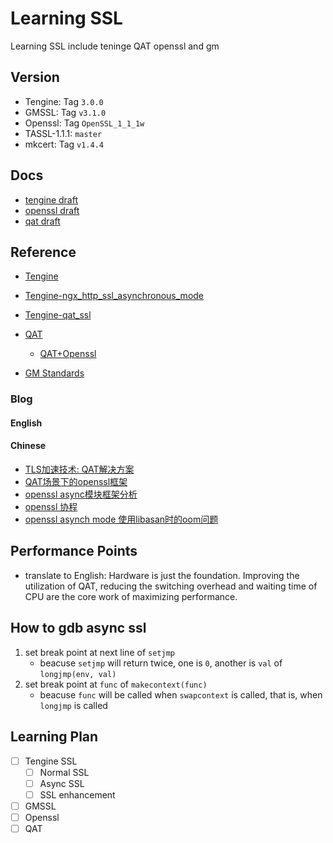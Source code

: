 # Learning SSL

Learning SSL include teninge QAT openssl and gm

## Version

- Tengine: Tag `3.0.0`
- GMSSL: Tag `v3.1.0`
- Openssl: Tag `OpenSSL_1_1_1w`
- TASSL-1.1.1: `master`
- mkcert: Tag `v1.4.4`

## Docs

- [tengine draft](./docs/tengine/tengine_draft.md)
- [openssl draft](./docs/openssl/openssl_draft.md)
- [qat draft](./docs/qat/qat_draft.md)

## Reference

- [Tengine](http://tengine.taobao.org/)
- [Tengine-ngx_http_ssl_asynchronous_mode](http://tengine.taobao.org/document/ngx_http_ssl_asynchronous_mode.html)
- [Tengine-qat_ssl](http://tengine.taobao.org/document/tengine_qat_ssl.html)

- [QAT](https://01.org/intel-quickassist-technology)
    - [QAT+Openssl](https://www.intel.com/content/www/us/en/content-details/706024/intel-quickassist-technology-intel-qat-and-openssl-1-1-0-performance.html?wapkw=QAT%20performance)
- [GM Standards](https://github.com/guanzhi/GM-Standards)

### Blog

#### English

#### Chinese

- [TLS加速技术: QAT解决方案](https://www.bilibili.com/read/cv23857330/)
- [QAT场景下的openssl框架](https://www.cnblogs.com/hugetong/p/14363775.html)
- [openssl async模块框架分析](https://www.cnblogs.com/hugetong/p/14379347.html)
- [openssl 协程](https://www.cnblogs.com/hugetong/p/14378526.html)
- [openssl asynch mode 使用libasan时的oom问题](https://www.cnblogs.com/hugetong/p/14231782.html)

## Performance Points

<!-- 硬件只是基础, 提高QAT的利用率, 降低CPU的切换开销和等待时间是性能最大化的核心工作 -->
- translate to English: Hardware is just the foundation. Improving the utilization of QAT, reducing the switching overhead and waiting time of CPU are the core work of maximizing performance.

## How to gdb async ssl

1. set break point at next line of `setjmp`
    - beacuse `setjmp` will return twice, one is `0`, another is `val` of `longjmp(env, val)`
2. set break point at `func` of `makecontext(func)`
    - beacuse `func` will be called when `swapcontext` is called, that is, when `longjmp` is called

## Learning Plan

- [ ] Tengine SSL
    - [ ] Normal SSL
    - [ ] Async SSL
    - [ ] SSL enhancement
- [ ] GMSSL
- [ ] Openssl
- [ ] QAT
